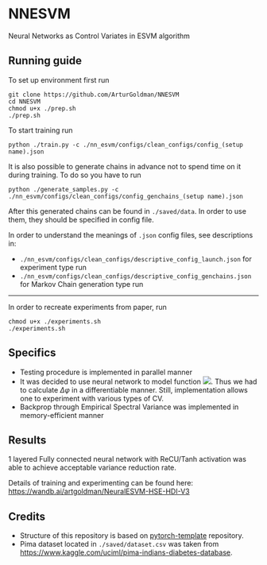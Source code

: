 # NNESVM
Neural Networks as Control Variates in ESVM algorithm


## Running guide

To set up environment first run
```
git clone https://github.com/ArturGoldman/NNESVM
cd NNESVM
chmod u+x ./prep.sh
./prep.sh
```

To start training run
```
python ./train.py -c ./nn_esvm/configs/clean_configs/config_(setup name).json
```

It is also possible to generate chains in advance not to spend time on it during training.
To do so you have to run
```
python ./generate_samples.py -c ./nn_esvm/configs/clean_configs/config_genchains_(setup name).json
```
After this generated chains can be found in `./saved/data`. In order to use them, they should be specified
in config file. 

In order to understand the meanings of `.json` config files, see descriptions in:
- `./nn_esvm/configs/clean_configs/descriptive_config_launch.json` for experiment type run
- `./nn_esvm/configs/clean_configs/descriptive_config_genchains.json` for Markov Chain generation type run
___

In order to recreate experiments from paper, run

```
chmod u+x ./experiments.sh
./experiments.sh
```

## Specifics

- Testing procedure is implemented in parallel manner
- It was decided to use neural network to model function <img src="https://render.githubusercontent.com/render/math?math=\varphi">. 
Thus we had to calculate $\Delta\varphi$ in a differentiable manner.
Still, implementation allows one to experiment with various types of CV.
- Backprop through Empirical Spectral Variance was implemented in memory-efficient manner


## Results
1 layered Fully connected neural network with ReCU/Tanh activation was able to achieve acceptable variance reduction rate.

Details of training and experimenting can be found here: https://wandb.ai/artgoldman/NeuralESVM-HSE-HDI-V3


## Credits
- Structure of this repository is based on [pytorch-template](https://github.com/victoresque/pytorch-template) repository.
- Pima dataset located in `./saved/dataset.csv` was taken from https://www.kaggle.com/uciml/pima-indians-diabetes-database.
